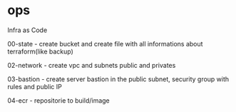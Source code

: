 # ops
Infra as Code

00-state - create bucket and create file with all informations about terraform(like backup)

02-network - create vpc and subnets public and privates

03-bastion - create server bastion in the public subnet, security group with rules and public IP

04-ecr - repositorie to build/image